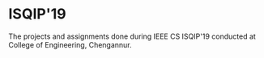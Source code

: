 # ISQIP'19

The projects and assignments done during IEEE CS ISQIP'19 conducted at College of Engineering, Chengannur.
